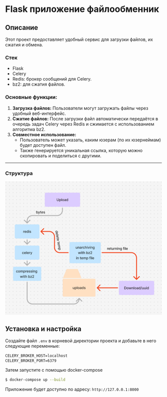 # Flask приложение файлообменник

## Описание
Этот проект предоставляет удобный сервис для загрузки файлов, их сжатия и обмена.

### Стек
- Flask
- Celery
- Redis: брокер сообщений для Celery.
- bz2: для сжатия файлов.

### Основные функции:
1. **Загрузка файлов:** Пользователи могут загружать файлы через удобный веб-интерфейс.
2. **Сжатие файлов:** После загрузки файл автоматически передаётся в очередь задач Celery через Redis и сжимается с использованием алгоритма bz2.
3. **Совместное использование:**
   - Пользователь может указать, каким юзерам (по их юзернеймам) будет доступен файл.
   - Также генерируется уникальная ссылка, которую можно скопировать и поделиться с другими.
---

### Структура
![Схема взаимодействия](https://github.com/nezhdanchik/file-storage/blob/main/structure.png)

## Установка и настройка

Создайте файл `.env` в корневой директории проекта и добавьте в него следующие переменные:
```
CELERY_BROKER_HOST=localhost
CELERY_BROKER_PORT=6379
```

Затем запустите с помощью docker-compose
```bash
$ docker-compose up --build
```

Приложение будет доступно по адресу: `http://127.0.0.1:8000`

